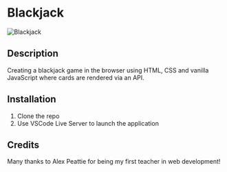 # Blackjack
![Blackjack](https://user-images.githubusercontent.com/74607544/153202359-2df97f1a-60cd-4ff8-8388-80eec311e8b4.png)

## Description
Creating a blackjack game in the browser using HTML, CSS and vanilla JavaScript where cards are rendered via an API.

## Installation
1. Clone the repo
2. Use VSCode Live Server to launch the application

## Credits
Many thanks to Alex Peattie for being my first teacher in web development!
